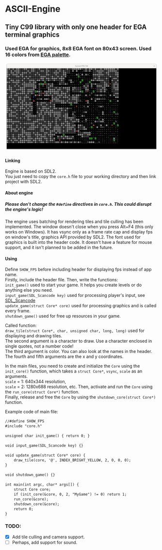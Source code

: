 # ASCII-Engine
## Tiny C99 library with only one header for EGA terminal graphics
### Used EGA for graphics, 8x8 EGA font on 80x43 screen. Used 16 colors from [EGA palette](https://en.wikipedia.org/wiki/Enhanced_Graphics_Adapter#Color_palette).
![screenshot](https://github.com/Ztry8/ASCII-Engine/blob/main/screenshots/3.png)

#### Linking
Engine is based on SDL2.    
You just need to copy the `core.h` file to your working directory and then link project with SDL2.   

#### About engine
##### Please don't change the `#define` directives in `core.h`. This could disrupt the engine's logic!
The engine uses batching for rendering tiles and tile culling has been implemented.
The window doesn't close when you press Alt+F4 (this only works on Windows).
It has vsync only as a frame rate cap and display fps on window's title, graphics API provided by SDL2. The font used for graphics is built into the header code.
It doesn't have a feature for mouse support, and it isn't planned to be added in the future.

#### Using
Define `SHOW_FPS` before including header for displaying fps instead of app name.   
Firstly, include the header file. Then, write the functions:   
`init_game()` used to start your game. It helps you create levels or do anything else you need.   
`input_game(SDL_Scancode key)` used for processing player's input, see [SDL_Scancode](https://wiki.libsdl.org/SDL2/SDL_Scancode)   
`update_game(struct Core* core)` used for processing graphics and is called every frame.   
`shutdown_game()` used for free up resources in your game.   

Called function:   
`draw_tile(struct Core*, char, unsigned char, long, long)` used for displaying and drawing tiles.   
The second argument is a character to draw. Use a character enclosed in single quotes, not a number code!   
The third argument is color. You can also look at the names in the header.   
The fourth and fifth arguments are the x and y coordinates.

In the main files, you need to create and initialize the `Core` using the `init_core()` function, which takes a `struct Core*`, `vsync`, `scale` as an arguments.   
`scale` = 1: 640x344 resolution,   
`scale` = 2: 1280x688 resolution, etc. 
Then, activate and run the `Core` using the `run_core(struct Core*)` function.   
Finally, release and free the `Core` by using the `shutdown_core(struct Core*)` function.

Example code of main file:
```
//#define SHOW_FPS
#include "core.h"

unsigned char init_game() { return 0; }

void input_game(SDL_Scancode key) {}

void update_game(struct Core* core) {
	draw_tile(core, '@', INDEX_BRIGHT_YELLOW, 2, 0, 0, 0);
}

void shutdown_game() {}

int main(int argc, char* args[]) {
	struct Core core;
	if (init_core(&core, 0, 2, "MyGame") != 0) return 1;
	run_core(&core);
	shutdown_core(&core);
	return 0;
}
```

### TODO:
- [x] Add tile culling and camera support.
- [ ] Perhaps, add support for sound.
